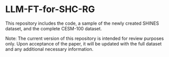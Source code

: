 # LLM-FT-for-SHC-RG

This repository includes the code, a sample of the newly created SHINES dataset, and the complete CESM-100 dataset.

Note:
The current version of this repository is intended for review purposes only. Upon acceptance of the paper, it will be updated with the full dataset and any additional necessary information.
